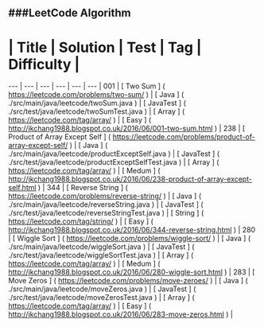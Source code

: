 ###LeetCode Algorithm
----------------
#	|		Title					|		Solution					|		Test					|		Tag					|		Difficulty					|
---	|		---					|		---					|		---					|		---					|		---					|
001	|	[	Two Sum	]	(	https://leetcode.com/problems/two-sum/	)	|	[	Java	]	(	./src/main/java/leetcode/twoSum.java	)	|	[	JavaTest	]	(	./src/test/java/leetcode/twoSumTest.java	)	|	[	Array	]	(	https://leetcode.com/tag/array/	)	|	[	Easy	]	(	http://jkchang1988.blogspot.co.uk/2016/06/001-two-sum.html	)	|
238	|	[	Product of Array Except Self	]	(	https://leetcode.com/problems/product-of-array-except-self/	)	|	[	Java	]	(	./src/main/java/leetcode/productExceptSelf.java	)	|	[	JavaTest	]	(	./src/test/java/leetcode/productExceptSelfTest.java	)	|	[	Array	]	(	https://leetcode.com/tag/array/	)	|	[	Medum	]	(	http://jkchang1988.blogspot.co.uk/2016/06/238-product-of-array-except-self.html	)	|
344	|	[	Reverse String	]	(	https://leetcode.com/problems/reverse-string/	)	|	[	Java	]	(	./src/main/java/leetcode/reverseString.java	)	|	[	JavaTest	]	(	./src/test/java/leetcode/reverseStringTest.java	)	|	[	String	]	(	https://leetcode.com/tag/string/	)	|	[	Easy	]	(	http://jkchang1988.blogspot.co.uk/2016/06/344-reverse-string.html	)	|
280	|	[	Wiggle Sort	]	(	https://leetcode.com/problems/wiggle-sort/	)	|	[	Java	]	(	./src/main/java/leetcode/wiggleSort.java	)	|	[	JavaTest	]	(	./src/test/java/leetcode/wiggleSortTest.java	)	|	[	Array	]	(	https://leetcode.com/tag/array/	)	|	[	Medum	]	(	http://jkchang1988.blogspot.co.uk/2016/06/280-wiggle-sort.html	)	|
283	|	[	Move Zeros	]	(	https://leetcode.com/problems/move-zeroes/	)	|	[	Java	]	(	./src/main/java/leetcode/moveZeros.java	)	|	[	JavaTest	]	(	./src/test/java/leetcode/moveZerosTest.java	)	|	[	Array	]	(	https://leetcode.com/tag/array/	)	|	[	Easy	]	(	http://jkchang1988.blogspot.co.uk/2016/06/283-move-zeros.html	)	|

